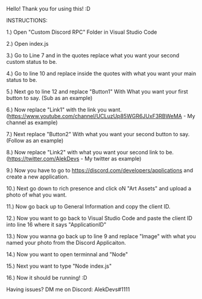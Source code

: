 Hello! Thank you for using this! :D

INSTRUCTIONS:

1.) Open "Custom Discord RPC" Folder in Visual Studio Code

2.) Open index.js

3.) Go to Line 7 and in the quotes replace what you want your second custom status to be.

4.) Go to line 10 and replace inside the quotes with what you want your main status to be.

5.) Next go to line 12 and replace "Button1" With What you want your first button to say. (Sub as an example)

6.) Now replace "Link1" with the link you want. (https://www.youtube.com/channel/UCLuzUp85WGR6JUxF3RBWeMA - My channel as example)

7.) Next replace "Button2" With what you want your second button to say. (Follow as an example)

8.) Now replace "Link2" with what you want your second link to be. (https://twitter.com/AlekDevs - My twitter as example)

9.) Now you have to go to https://discord.com/developers/applications and create a new application. 

10.) Next go down to rich presence and click oN "Art Assets" and upload a photo of what you want. 

11.) Now go back up to General Information and copy the client ID.

12.) Now you want to go back to Visual Studio Code and paste the client ID into line 16 where it says "ApplicationID"

13.) Now you wanna go back up to line 9 and replace "Image" with what you named your photo from the Discord Applicaiton.

14.) Now you want to open terminnal and "Node"

15.) Next you want to type "Node index.js"

16.) Now it should be running! :D

Having issues? DM me on Discord: AlekDevs#1111
